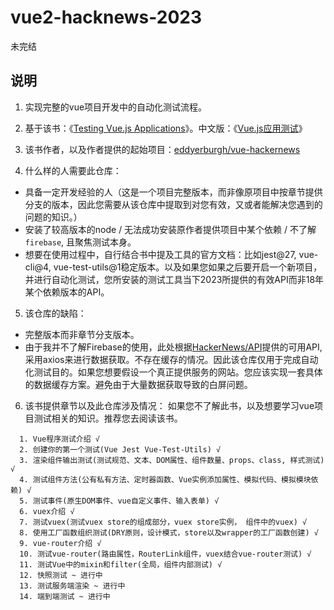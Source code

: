 # vue2-hacknews-2023

未完结

## 说明
1. 实现完整的vue项目开发中的自动化测试流程。

2. 基于该书：《[Testing Vue.js Applications](https://www.manning.com/books/testing-vue-js-applications)》。中文版：《[Vue.js应用测试](https://e.jd.com/30658081.html?cu=true&utm_source=www.baidu.com&utm_medium=tuiguang&utm_campaign=t_1003608409_&utm_term=6246af0c3c234f9d899e9a6c015ab055)》

3. 该书作者，以及作者提供的起始项目：[eddyerburgh/vue-hackernews](https://github.com/eddyerburgh/vue-hackernews)

4. 什么样的人需要此仓库：
  - 具备一定开发经验的人（这是一个项目完整版本，而非像原项目中按章节提供分支的版本，因此您需要从该仓库中提取到对您有效，又或者能解决您遇到的问题的知识。）
  - 安装了较高版本的node / 无法成功安装原作者提供项目中某个依赖 / 不了解``firebase``, 且聚焦测试本身。
  - 想要在使用过程中，自行结合书中提及工具的官方文档：比如jest@27, vue-cli@4, vue-test-utils@1稳定版本。以及如果您如果之后要开启一个新项目，并进行自动化测试，您所安装的测试工具当下2023所提供的有效API而非18年某个依赖版本的API。

5. 该仓库的缺陷：
  - 完整版本而非章节分支版本。
  - 由于我并不了解Firebase的使用，此处根据[HackerNews/API](https://github.com/HackerNews/API)提供的可用API,采用axios来进行数据获取。不存在缓存的情况。因此该仓库仅用于完成自动化测试目的。如果您想要假设一个真正提供服务的网站。您应该实现一套具体的数据缓存方案。避免由于大量数据获取导致的白屏问题。

6. 该书提供章节以及此仓库涉及情况：
  如果您不了解此书，以及想要学习vue项目测试相关的知识。推荐您去阅读该书。
```
  1. Vue程序测试介绍 √
  2. 创建你的第一个测试(Vue Jest Vue-Test-Utils) √
  3. 渲染组件输出测试(测试规范、文本、DOM属性、组件数量、props、class, 样式测试) √
  4. 测试组件方法(公有私有方法、定时器函数、Vue实例添加属性、模拟代码、模拟模块依赖) √
  5. 测试事件(原生DOM事件、vue自定义事件、输入表单) √
  6. vuex介绍 √
  7. 测试vuex(测试vuex store的组成部分，vuex store实例， 组件中的vuex) √
  8. 使用工厂函数组织测试(DRY原则，设计模式，store以及wrapper的工厂函数创建) √
  9. vue-router介绍 √
  10. 测试vue-router(路由属性，RouterLink组件，vuex结合vue-router测试) √
  11. 测试Vue中的mixin和filter(全局，组件内部测试) √
  12. 快照测试 ~ 进行中
  13. 测试服务端渲染 ~ 进行中
  14. 端到端测试 ~ 进行中

```
